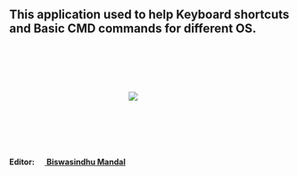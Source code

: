 <!-- # About -->


## This application used to help Keyboard shortcuts and Basic CMD commands for different OS.

</br></br></br></br>
<div style="margin:auto;padding:1px;max-width:15%">
    <a href="https://github.com/artbindu" target="_blank"><img align="middle" src="https://artbindu.github.io/artbindu/src/favicon.ico"></a>
</div>
</br></br></br></br></br>

**Editor:  [<img width="15px" padding="1px" src="https://cdn.simpleicons.org/github"/> Biswasindhu Mandal](https://github.com/artbindu)**<br>
